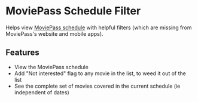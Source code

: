 # MoviePass Schedule Filter

Helps view [MoviePass schedule](https://www.moviepass.com/movies/) with helpful filters (which are missing from MoviePass's website and mobile apps).

## Features

- View the MoviePass schedule
- Add "Not interested" flag to any movie in the list, to weed it out of the list
- See the complete set of movies covered in the current schedule (ie independent of dates)